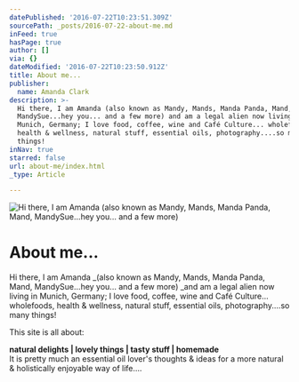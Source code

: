 ```yaml
---
datePublished: '2016-07-22T10:23:51.309Z'
sourcePath: _posts/2016-07-22-about-me.md
inFeed: true
hasPage: true
author: []
via: {}
dateModified: '2016-07-22T10:23:50.912Z'
title: About me...
publisher:
  name: Amanda Clark
description: >-
  Hi there, I am Amanda (also known as Mandy, Mands, Manda Panda, Mand,
  MandySue...hey you... and a few more) and am a legal alien now living in
  Munich, Germany; I love food, coffee, wine and Café Culture... wholefoods,
  health & wellness, natural stuff, essential oils, photography....so many
  things!
inNav: true
starred: false
url: about-me/index.html
_type: Article

---
```

![Hi there, I am Amanda (also known as Mandy, Mands, Manda Panda, Mand, MandySue...hey you... and a few more)](https://the-grid-user-content.s3-us-west-2.amazonaws.com/68f7d1a8-440c-44d1-96e1-beed0181d6af.jpg)

# About me...

Hi there, I am Amanda _(also known as Mandy, Mands, Manda Panda, Mand, MandySue...hey you... and a few more) _and am a legal alien now living in Munich, Germany; I love food, coffee, wine and Café Culture... wholefoods, health & wellness, natural stuff, essential oils, photography....so many things!

This site is all about:

**natural delights | lovely things | tasty stuff | homemade**  
It is pretty much an essential oil lover's thoughts & ideas for a more natural & holistically enjoyable way of life....